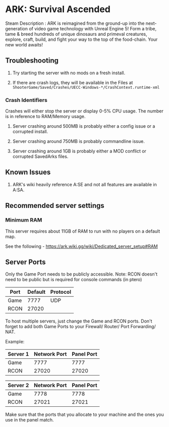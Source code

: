 # ARK: Survival Ascended

Steam Description :
ARK is reimagined from the ground-up into the next-generation of video game technology with Unreal Engine 5! Form a tribe, tame & breed hundreds of unique dinosaurs and primeval creatures, explore, craft, build, and fight your way to the top of the food-chain. Your new world awaits!

## Troubleshooting

1) Try starting the server with no mods on a fresh install.

2) If there are crash logs, they will be available in the Files at `ShooterGame/Saved/Crashes/UECC-Windows-*/CrashContext.runtime-xml`

### Crash Identifiers

Crashes will either stop the server or display 0-5% CPU usage.
The number is in reference to RAM/Memory usage.

1) Server crashing around 500MB is probably either a config issue or a corrupted install.

2) Server crashing around 750MB is probably commandline issue.

3) Server crashing around 1GB is probably either a MOD conflict or corrupted SavedArks files.


## Known Issues

1) ARK's wiki heavily reference A:SE and not all features are available in A:SA.


## Recommended server settings

### Minimum RAM

This server requires about 11GB of RAM to run with no players on a default map.

See the following - <https://ark.wiki.gg/wiki/Dedicated_server_setup#RAM>

## Server Ports

Only the Game Port needs to be publicly accessible.
Note: RCON doesn't need to be public but is required for console commands (in ptero)

| Port            | Default | Protocol
| --------------- | ------- | -------- |
| Game            | 7777    | UDP	   |
| RCON            | 27020   |

To host multiple servers, just change the Game and RCON ports. Don't forget to add both Game Ports to your Firewall/ Router/ Port Forwarding/ NAT.

Example:

| Server 1        | Network Port | Panel Port |
| --------------- | ------------ | ---------- |
| Game            | 7777         | 7777       |
| RCON            | 27020        | 27020      |

| Server 2        | Network Port | Panel Port |
| --------------- | ------------ | ---------- |
| Game            | 7778         | 7778       |
| RCON            | 27021        | 27021      |

Make sure that the ports that you allocate to your machine and the ones you use in the panel match.
